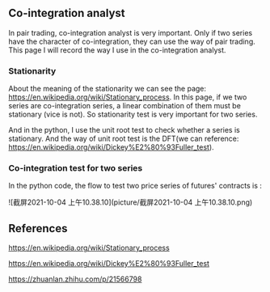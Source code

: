 ## Co-integration analyst

In pair trading, co-integration analyst is very important. Only if two series have the character of co-integration, they can use the way of pair trading. This page I will record the way I use in the co-integration analyst.

### Stationarity

About the meaning of the stationarity we can see the page: https://en.wikipedia.org/wiki/Stationary_process. In this page, if we two series are co-integration series, a linear combination of them must be stationary (vice is not). So stationarity test is very important for two series.

And in the python, I use the unit root test to check whether a series is stationary. And the way of unit root test is the DFT(we can reference: https://en.wikipedia.org/wiki/Dickey%E2%80%93Fuller_test).



### Co-integration test for two series

In the python code, the flow to test two price series of futures' contracts is :

 ![截屏2021-10-04 上午10.38.10](picture/截屏2021-10-04 上午10.38.10.png)

## References

https://en.wikipedia.org/wiki/Stationary_process

https://en.wikipedia.org/wiki/Dickey%E2%80%93Fuller_test

https://zhuanlan.zhihu.com/p/21566798
